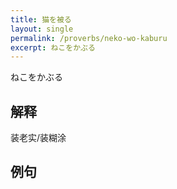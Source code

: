 ```yaml
---
title: 猫を被る
layout: single
permalink: /proverbs/neko-wo-kaburu
excerpt: ねこをかぶる
---
```


ねこをかぶる

## 解释

装老实/装糊涂

## 例句

